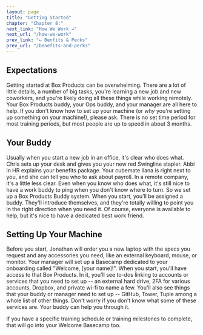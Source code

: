 ```yaml
---
layout: page
title: "Getting Started"
chapter: "Chapter 8:"
next_link: "How We Work →"
next_url: "/how-we-work"
prev_link: "← Benfits & Perks"
prev_url: "/benefits-and-perks"
---
```


## Expectations

Getting started at Box Products can be overwhelming. There are a lot of little details, a number of big tasks, you're
learning a new job and new coworkers, and you're likely doing all these things while working remotely. Your Box Products
buddy, your Ops buddy, and your manager are all here to help. If you don't know how to set up your machine (or _why_
you're setting up something on your machine!), please ask. There is no set time period for most training periods, but
most people are up to speed in about 3 months.

## Your Buddy

Usually when you start a new job in an office, it's clear who does what. Chris sets up your desk and gives you your new
red Swingline stapler. Abbi in HR explains your benefits package. Your cubemate Ilana is right next to you, and she can
tell you who to ask about payroll. In a remote company, it's a little less clear. Even when you know who does what, it's
still nice to have a work buddy to ping when you don't know where to turn. So we set up a Box Products Buddy system.
When you start, you'll be assigned a buddy. They'll introduce themselves, and they're totally willing to point you in
the right direction when you need it. Of course, everyone is available to help, but it's nice to have a dedicated best
work friend.

## Setting Up Your Machine

Before you start, Jonathan will order you a new laptop with the specs you request and any accessories you need, like an
external keyboard, mouse, or monitor. Your manager will set up a Basecamp dedicated to your onboarding called "Welcome,
[your name]!". When you start, you'll have access to that Box Products. In it, you'll see to-dos linking to accounts or
services that you need to set up -- an external hard drive, 2FA for various accounts, Dropbox, and private wi-fi to name
a few. You'll also see things that your buddy or manager need to set up -- GitHub, Tower, Tuple among a whole list of
other things. Don't worry if you don't know what some of these services are. Your buddy can help you through it.

If you have a specific training schedule or training milestones to complete, that will go into your Welcome Basecamp
too.
